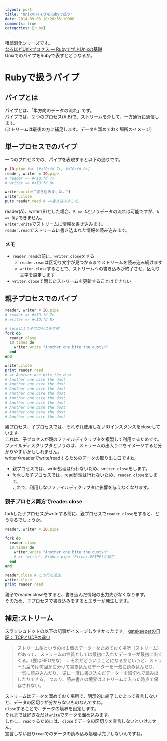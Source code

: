 ```yaml
---
layout: post
title: "UnixのパイプをRubyで扱う"
date: 2014-09-03 18:20:35 +0900
comments: true
categories: [ruby]
---
```


積読消化シリーズです。  
[なるほどUnixプロセス ― Rubyで学ぶUnixの基礎](http://tatsu-zine.com/books/naruhounix)  
UnixでのパイプをRubyで表すとどうなるか。

# Rubyで扱うパイプ

## パイプとは

パイプとは、「単方向のデータの流れ」です。  
パイプでは、２つのプロセス(A,B)で、ストリームを介して、一方通行に通信します。  
(ストリームは最後の方に補足します。データを溜めておく場所のイメージ)

## 単一プロセスでのパイプ
一つのプロセスでの、パイプを表現すると以下の通りです。

```rb
p IO.pipe #=> [#<IO:fd 7>, #<IO:fd 8>]
reader, writer = IO.pipe
# reader => #<IO:fd 7>
# writer => #<IO:fd 8>

writer.write("書き込みました。")
writer.close
puts reader.read # =>書き込みました。
```

reader(A)、writer(B)とした場合、`B => A`というデータの流れは可能ですが、`A => B`はできません。  
`writer.write`でストリームに情報を書き込みます。  
`reader.read`でストリームに書き込まれた情報を読み込みます。  

### メモ
* `reader.read`の前に、`writer.close`をする
  * `reader.read`は区切り文字が見つかるまでストリームを読み込み続けます
  * `writer.close`することで、ストリームへの書き込みが終了させ、区切り文字を設定します
* `writer.close`で閉じたストリームを更新することはできない

## 親子プロセスでのパイプ

```rb
reader, writer = IO.pipe
# reader => #<IO:fd 7>
# writer => #<IO:fd 8>

# forkにより子プロセスを生成
fork do
  reader.close
  10.times do
    writer.write "Another one bite the dust\n"
  end
end

writer.close
print reader.read
# => Another one bite the dust
# Another one bite the dust
# Another one bite the dust
# Another one bite the dust
# Another one bite the dust
# Another one bite the dust
# Another one bite the dust
# Another one bite the dust
# Another one bite the dust
# Another one bite the dust
```

親プロセス、子プロセスでは、それぞれ使用しないIOインスタンスをcloseしています。  
これは、子プロセスが親のファイルディクリプタを複製して利用するためです。  
ファイルディスクリプタというのは、ストリームの出入り口をイメージすると分かりやすいかもしれません。  
writerやreaderでwrite/readするためのデータの取り出し口ですね。  
* 親プロセスでは、write処理は行わないため、`writer.close`をします。  
* forkした子プロセスでは、read処理は行わないため、`reader.close`をします。  
これで、利用しないファイルディクリプタに影響を与えなくなります。

### 親子プロセス両方でreader.close
forkした子プロセスがwriteする前に、親プロセスで`reader.close`をすると、どうなるでしょうか。

```rb
reader, writer = IO.pipe

fork do
  reader.close
  10.times do
    writer.write "Another one bite the dust\n"
    # => `write': Broken pipe (Errno::EPIPE)が発生
  end
end

reader.close # この行を追加
writer.close
print reader.read
```

親子でreader.closeをすると、書き込んだ情報の出力先がなくなります。  
そのため、子プロセスで書き込みをするとエラーが発生します。


## 補足:ストリーム

スラッシュドットの以下の記事がイメージしやすかったです。
[gatekeeperの日記： TCPとUDPの違い](http://slashdot.jp/journal/160355/TCPとUDPの違い)

> ストリーム型というのは１個のデーターをためておく場所（ストリーム）があって、
> ストリームの性質としては最初に入れたデーターが最初に出てくる。（要はFIFOだな）
> ...
> それがどういうことになるかというと、ストリーム型では何回かに分けて書き込んだデーターを一気に読み込んだり、
> 一気に読み込んだり、 逆に一度に書き込んだデーターを細切れで読み出したりできる。
> つまり、読み書きの境界はストリームに入った時点で保存されない。

ストリームはデータを溜めておく場所で、明示的に終了したよって宣言しないと、データの区切りが分からないものなんですね。  
`close`することで、データの境界を設定します。  
それまでは好きなだけ`write`でデータを溜め込みます。  
しかし、`read`するためには、`close`でデータの区切りを宣言しないといけません。  
宣言しない限り`read`でのデータの読み込み処理は完了しないんですね。

